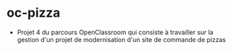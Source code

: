 # oc-pizza
-	Projet 4 du parcours OpenClassroom qui consiste à travailler sur la gestion d'un projet de modernisation d'un site de commande de pizzas